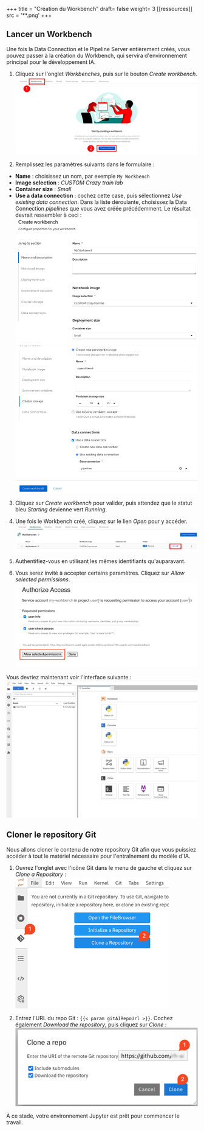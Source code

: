 +++
title = "Création du Workbench"
draft= false
weight= 3
[[ressources]]
  src = '**.png'
+++

## Lancer un Workbench

Une fois la Data Connection et le Pipeline Server entièrement créés, vous pouvez passer à la création du Workbench, qui servira d'environnement principal pour le développement IA.

1. Cliquez sur l'onglet *Workbenches*, puis sur le bouton *Create workbench*.
![02-03-create-wb.png](02-03-create-wb.png)

2. Remplissez les paramètres suivants dans le formulaire :  
- **Name** : choisissez un nom, par exemple `My Workbench`  
- **Image selection** : *CUSTOM Crazy train lab*  
- **Container size** : *Small*  
- **Use a data connection** : cochez cette case, puis sélectionnez *Use existing data connection*. Dans la liste déroulante, choisissez la Data Connection *pipelines* que vous avez créée précédemment.
Le résultat devrait ressembler à ceci :  
![02-02-launch-workbench-01.png](02-02-launch-workbench-01.png)
![02-02-launch-workbench-02.png](02-02-launch-workbench-02.png)

3. Cliquez sur *Create workbench* pour valider, puis attendez que le statut bleu *Starting* devienne vert *Running*.

4. Une fois le Workbench créé, cliquez sur le lien *Open* pour y accéder.
![02-03-open-link.png](02-03-open-link.png)

5. Authentifiez-vous en utilisant les mêmes identifiants qu'auparavant.

6. Vous serez invité à accepter certains paramètres. Cliquez sur *Allow selected permissions*.  
![02-02-accept.png](02-02-accept.png)  

Vous devriez maintenant voir l'interface suivante :  
![02-02-jupyter.png](02-02-jupyter.png)

## Cloner le repository Git

Nous allons cloner le contenu de notre repository Git afin que vous puissiez accéder à tout le matériel nécessaire pour l'entraînement du modèle d'IA.

1. Ouvrez l'onglet avec l'icône Git dans le menu de gauche et cliquez sur *Clone a Repository* :  
![git-clone-1.png](git-clone-1.png)

2. Entrez l'URL du repo Git : ``{{< param gitAIRepoUrl >}}``. Cochez également *Download the repository*, puis cliquez sur *Clone* :  
![git-clone-2.png](git-clone-2.png)

À ce stade, votre environnement Jupyter est prêt pour commencer le travail.

